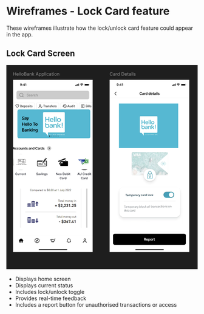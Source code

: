 # Wireframes - Lock Card feature

These wireframes illustrate how the lock/unlock card feature could appear in the app.

## Lock Card Screen

![Lock Screen](./Lock-card-screen.png)

- Displays home screen
- Displays current status
- Includes lock/unlock toggle
- Provides real-time feedback
- Includes a report button for unauthorised transactions or access
